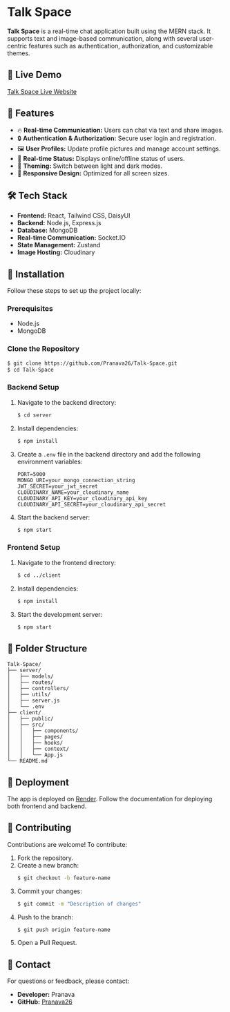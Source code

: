 # Talk Space

**Talk Space** is a real-time chat application built using the MERN stack. It supports text and image-based communication, along with several user-centric features such as authentication, authorization, and customizable themes.

## 🚀 Live Demo
[Talk Space Live Website](https://talk-space-fuxp.onrender.com/login)

## 🌟 Features

- 🔥 **Real-time Communication:** Users can chat via text and share images.
- 🔒 **Authentication & Authorization:** Secure user login and registration.
- 🖼️ **User Profiles:** Update profile pictures and manage account settings.
- 📡 **Real-time Status:** Displays online/offline status of users.
- 🌙 **Theming:** Switch between light and dark modes.
- 📱 **Responsive Design:** Optimized for all screen sizes.

## 🛠️ Tech Stack

- **Frontend:** React, Tailwind CSS, DaisyUI
- **Backend:** Node.js, Express.js
- **Database:** MongoDB
- **Real-time Communication:** Socket.IO
- **State Management:** Zustand
- **Image Hosting:** Cloudinary

## 📝 Installation

Follow these steps to set up the project locally:

### Prerequisites
- Node.js
- MongoDB

### Clone the Repository
```bash
$ git clone https://github.com/Pranava26/Talk-Space.git
$ cd Talk-Space
```

### Backend Setup
1. Navigate to the backend directory:
   ```bash
   $ cd server
   ```
2. Install dependencies:
   ```bash
   $ npm install
   ```
3. Create a `.env` file in the backend directory and add the following environment variables:
   ```env
   PORT=5000
   MONGO_URI=your_mongo_connection_string
   JWT_SECRET=your_jwt_secret
   CLOUDINARY_NAME=your_cloudinary_name
   CLOUDINARY_API_KEY=your_cloudinary_api_key
   CLOUDINARY_API_SECRET=your_cloudinary_api_secret
   ```
4. Start the backend server:
   ```bash
   $ npm start
   ```

### Frontend Setup
1. Navigate to the frontend directory:
   ```bash
   $ cd ../client
   ```
2. Install dependencies:
   ```bash
   $ npm install
   ```
3. Start the development server:
   ```bash
   $ npm start
   ```

## 📂 Folder Structure

```
Talk-Space/
├── server/
│   ├── models/
│   ├── routes/
│   ├── controllers/
│   ├── utils/
│   ├── server.js
│   └── .env
├── client/
│   ├── public/
│   ├── src/
│   │   ├── components/
│   │   ├── pages/
│   │   ├── hooks/
│   │   ├── context/
│   │   └── App.js
└── README.md
```

## 🚢 Deployment

The app is deployed on [Render](https://render.com/). Follow the documentation for deploying both frontend and backend.

## 🤝 Contributing

Contributions are welcome! To contribute:
1. Fork the repository.
2. Create a new branch:
   ```bash
   $ git checkout -b feature-name
   ```
3. Commit your changes:
   ```bash
   $ git commit -m "Description of changes"
   ```
4. Push to the branch:
   ```bash
   $ git push origin feature-name
   ```
5. Open a Pull Request.

## 📧 Contact

For questions or feedback, please contact:
- **Developer:** Pranava
- **GitHub:** [Pranava26](https://github.com/Pranava26)
